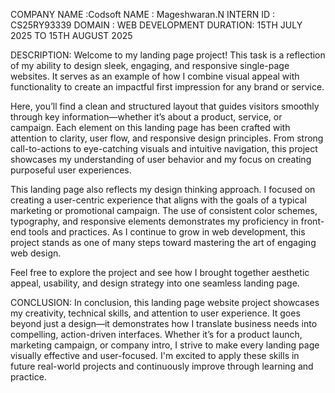 COMPANY NAME :Codsoft
NAME : Mageshwaran.N
INTERN ID :  CS25RY93339
DOMAIN : WEB DEVELOPMENT
DURATION: 15TH JULY 2025 TO 15TH AUGUST 2025

DESCRIPTION:
Welcome to my landing page project! This task is a reflection of my ability to design sleek, engaging, and responsive single-page websites. It serves as an example of how I combine visual appeal with functionality to create an impactful first impression for any brand or service.

Here, you’ll find a clean and structured layout that guides visitors smoothly through key information—whether it’s about a product, service, or campaign. Each element on this landing page has been crafted with attention to clarity, user flow, and responsive design principles. From strong call-to-actions to eye-catching visuals and intuitive navigation, this project showcases my understanding of user behavior and my focus on creating purposeful user experiences.

This landing page also reflects my design thinking approach. I focused on creating a user-centric experience that aligns with the goals of a typical marketing or promotional campaign. The use of consistent color schemes, typography, and responsive elements demonstrates my proficiency in front-end tools and practices. As I continue to grow in web development, this project stands as one of many steps toward mastering the art of engaging web design.

Feel free to explore the project and see how I brought together aesthetic appeal, usability, and design strategy into one seamless landing page.

CONCLUSION:
In conclusion, this landing page website project showcases my creativity, technical skills, and attention to user experience. It goes beyond just a design—it demonstrates how I translate business needs into compelling, action-driven interfaces. Whether it’s for a product launch, marketing campaign, or company intro, I strive to make every landing page visually effective and user-focused. I'm excited to apply these skills in future real-world projects and continuously improve through learning and practice.
